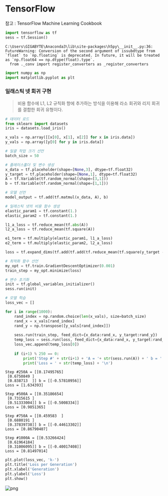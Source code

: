 
# TensorFlow

참고 : TensorFlow Machine Learning Cookbook


```python
import tensorflow as tf
sess = tf.Session()
```

    C:\Users\GIGABYTE\Anaconda3\lib\site-packages\h5py\__init__.py:36: FutureWarning: Conversion of the second argument of issubdtype from `float` to `np.floating` is deprecated. In future, it will be treated as `np.float64 == np.dtype(float).type`.
      from ._conv import register_converters as _register_converters
    


```python
import numpy as np
import matplotlib.pyplot as plt
```

### 일래스틱 넷 회귀 구현
> 비용 함수에 L1, L2 규칙화 항에 추가하는 방식을 이용해 라소 회귀와 리지 회귀를 결합한 회귀 유형이다.


```python
# 데이터 로드
from sklearn import datasets
iris = datasets.load_iris()

x_vals = np.array([[x[0], x[1], x[2]] for x in iris.data])
y_vals = np.array([y[0] for y in iris.data])

# 일괄 작업 크기 선언
batch_size = 50

# 플레이스홀더 및 변수 생성
x_data = tf.placeholder(shape=[None,3], dtype=tf.float32)
y_target = tf.placeholder(shape=[None,1], dtype=tf.float32)
A = tf.Variable(tf.random_normal(shape=[3,1]))
b = tf.Variable(tf.random_normal(shape=[1,1]))

# 모델 선언
model_output = tf.add(tf.matmul(x_data, A), b)

# 일래스틱 넷의 비용 함수 생성
elastic_param1 = tf.constant(1.)
elastic_param2 = tf.constant(1.)

l1_a_loss = tf.reduce_mean(tf.abs(A))
l2_a_loss = tf.reduce_mean(tf.square(A))

e1_term = tf.multiply(elastic_param1, l1_a_loss)
e2_term = tf.multiply(elastic_param2, l2_a_loss)

loss = tf.expand_dims(tf.add(tf.add(tf.reduce_mean(tf.square(y_target - model_output)), e1_term), e2_term), 0)

# 최적화 함수 선언
my_opt = tf.train.GradientDescentOptimizer(0.001)
train_step = my_opt.minimize(loss)

# 변수 초기화
init = tf.global_variables_initializer()
sess.run(init)

# 모델 학습
loss_vec = []

for i in range(1000):
    rand_index = np.random.choice(len(x_vals), size=batch_size)
    rand_x = x_vals[rand_index]
    rand_y = np.transpose([y_vals[rand_index]])
    
    sess.run(train_step, feed_dict={x_data:rand_x, y_target:rand_y})
    temp_loss = sess.run(loss, feed_dict={x_data:rand_x, y_target:rand_y})
    loss_vec.append(temp_loss[0])
    
    if (i+1) % 250 == 0:
        print('Step #' + str(i+1) + 'A = '+ str(sess.run(A)) + ' b = ' + str(sess.run(b)))
        print('Loss = ' + str(temp_loss) + '\n')
```

    Step #250A = [[0.17495765]
     [0.6750849 ]
     [0.838713  ]] b = [[-0.57810956]]
    Loss = [1.634393]
    
    Step #500A = [[0.35186654]
     [0.7315615 ]
     [0.51333004]] b = [[-0.5008334]]
    Loss = [0.9851365]
    
    Step #750A = [[0.459583  ]
     [0.6880191 ]
     [0.37839738]] b = [[-0.44613302]]
    Loss = [0.86790407]
    
    Step #1000A = [[0.53266424]
     [0.61964184]
     [0.31006095]] b = [[-0.40017408]]
    Loss = [0.81497014]
    
    


```python
plt.plot(loss_vec, 'k-')
plt.title('Loss per Generation')
plt.xlabel('Generation')
plt.ylabel('Loss')
plt.show()
```


![png](output_6_0.png)

